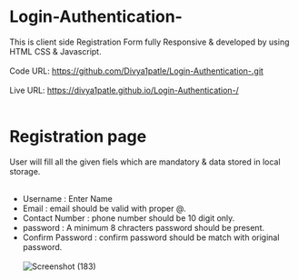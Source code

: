 # Login-Authentication-  
This is client side Registration Form fully Responsive & developed by using HTML CSS & Javascript.<br><br>
Code URL: https://github.com/Divya1patle/Login-Authentication-.git<br><br>
Live URL: https://divya1patle.github.io/Login-Authentication-/ <br><br>

# Registration page
User will fill all the given fiels which are mandatory & data stored in local storage. <br><br>
  * Username : Enter Name  <br>
  * Email : email should be valid with proper @. <br>
  * Contact Number : phone number should be 10 digit only. <br>
  * password : A minimum 8 chracters password should be present. <br>
  * Confirm Password : confirm password should be match with original password. <br><br>
![Screenshot (183)](https://user-images.githubusercontent.com/104731894/182768691-d4b63c8b-e7b5-475e-9853-1b0dcc94eeb8.png)
